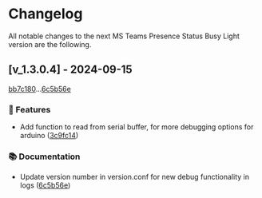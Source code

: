 # Changelog

All notable changes to the next MS Teams Presence Status Busy Light version are the following.

## [v_1.3.0.4] - 2024-09-15

[bb7c180](bb7c18092fd755c4ccd334c955374a4fa6c611d8)...[6c5b56e](6c5b56e12c325460451c1a0bf115e554e545d69d)

### <!-- 0 -->🚀 Features

- Add function to read from serial buffer, for more debugging options for arduino ([3c9fc14](3c9fc14d65b8428e68c098851579a18ff4a69671))


### <!-- 3 -->📚 Documentation

- Update version number in version.conf for new debug functionality in logs ([6c5b56e](6c5b56e12c325460451c1a0bf115e554e545d69d))


<!-- generated automatically by git-cliff  -->
